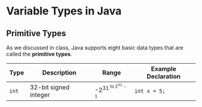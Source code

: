 # Variable Types in Java

## Primitive Types

As we discussed in class, Java supports eight basic data types that are called the **primitive types**.

| Type  | Description |Range | Example Declaration |
| ----- | ------ | -------- | ------------------ |
| `int` | 32-bit signed integer | -2<sup>31<sup> to 2<sup>31</sup> - 1 | `int x = 5;` |
